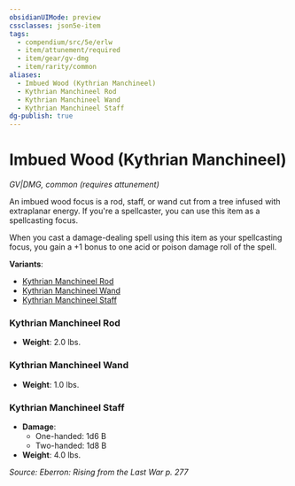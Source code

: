 ```yaml
---
obsidianUIMode: preview
cssclasses: json5e-item
tags:
  - compendium/src/5e/erlw
  - item/attunement/required
  - item/gear/gv-dmg
  - item/rarity/common
aliases:
  - Imbued Wood (Kythrian Manchineel)
  - Kythrian Manchineel Rod
  - Kythrian Manchineel Wand
  - Kythrian Manchineel Staff
dg-publish: true
---
```

# Imbued Wood (Kythrian Manchineel)
*GV|DMG, common (requires attunement)*  


An imbued wood focus is a rod, staff, or wand cut from a tree infused with extraplanar energy. If you're a spellcaster, you can use this item as a spellcasting focus.

When you cast a damage-dealing spell using this item as your spellcasting focus, you gain a +1 bonus to one acid or poison damage roll of the spell.

**Variants**:
- [Kythrian Manchineel Rod](#Kythrian%20Manchineel%20Rod)
- [Kythrian Manchineel Wand](#Kythrian%20Manchineel%20Wand)
- [Kythrian Manchineel Staff](#Kythrian%20Manchineel%20Staff)

### Kythrian Manchineel Rod

- **Weight**: 2.0 lbs.

### Kythrian Manchineel Wand

- **Weight**: 1.0 lbs.

### Kythrian Manchineel Staff

- **Damage**:
  - One-handed: 1d6 B
  - Two-handed: 1d8 B
- **Weight**: 4.0 lbs.


*Source: Eberron: Rising from the Last War p. 277*